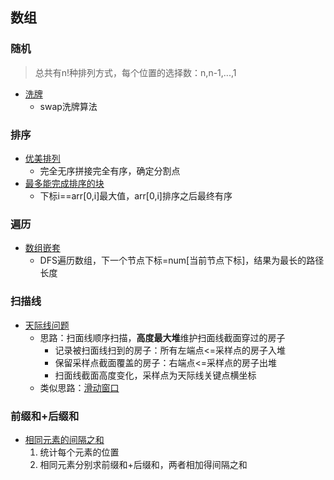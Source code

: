 ## 数组 ##
### 随机 ###
> 总共有n!种排列方式，每个位置的选择数：n,n-1,...,1
- [洗牌](../src/array/ShuffleAnArray.java)
  - swap洗牌算法

### 排序 ###
- [优美排列](../src/array/BeautifulArrangementII.java)
  - 完全无序拼接完全有序，确定分割点
- [最多能完成排序的块](../src/array/MaxChunksToMakeSorted.java)
  - 下标i==arr[0,i]最大值，arr[0,i]排序之后最终有序

### 遍历 ###
- [数组嵌套](../src/array/ArrayNesting.java)
  - DFS遍历数组，下一个节点下标=num[当前节点下标]，结果为最长的路径长度
  
### 扫描线 ###
- [天际线问题](../src/array/TheSkylineProblem.java)
  - 思路：扫面线顺序扫描，**高度最大堆**维护扫面线截面穿过的房子
    - 记录被扫面线扫到的房子：所有左端点<=采样点的房子入堆
    - 保留采样点截面覆盖的房子：右端点<=采样点的房子出堆
    - 扫面线截面高度变化，采样点为天际线关键点横坐标
  - 类似思路：[滑动窗口](./双指针.md)
  
### 前缀和+后缀和 ###
- [相同元素的间隔之和](../src/weekly/IntervalsBetweenIdenticalElements.java)
  1. 统计每个元素的位置
  2. 相同元素分别求前缀和+后缀和，两者相加得间隔之和